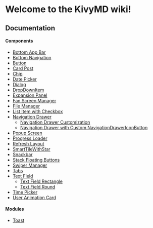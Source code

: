 Welcome to the KivyMD wiki!
===========================


Documentation
-------------


#### Components

* [Bottom App Bar](Components-Bottom-App-Bar)
* [Bottom Navigation](Components-Bottom-Navigation)
* [Button](Components-Button)
* [Card Post](Components-Card-Post)
* [Chip](Components-Chip)
* [Date Picker](Components-Date-Picker)
* [Dialog](Components-Dialog)
* [DropDownItem](Components-DropDownItem)
* [Expansion Panel](Components-Expansion-Panel)
* [Fan Screen Manager](Components-Fan-Screen-Manager)
* [File Manager](Components-File-Manager)
* [List Item with Checkbox](Components-List-Item-with-Checkbox)
* [Navigation Drawer](Components-Navigation-Drawer)
  * [Navigation Drawer Customization](Components-Navigation-Drawer-Custom)
  * [Navigation Drawer with Custom NavigationDrawerIconButton](Components-Navigation-Drawer-with-custom-NavigationDrawerIconButton)
* [Popup Screen](Components-Popup-Screen)
* [Progress Loader](Components-Progress-Loader)
* [Refresh Layout](Components-Refresh-Layout)
* [SmartTileWithStar](Components-SmartTileWithStar)
* [Snackbar](Components-Snackbar)
* [Stack Floating Buttons](Components-Stack-Floating-Buttons)
* [Swiper Manager](Components-Swiper-Manager)
* [Tabs](Components-Tabs)
* [Text Field](Components-Text-Field)
  * [Text Field Rectangle](Components-Text-Field-Rect)
  * [Text Field Round](Components-Text-Field-Round)
* [Time Picker](Components-Time-Picker)
* [User Animation Card](Components-User-Animation-Card)


#### Modules

* [Toast](Toast)
